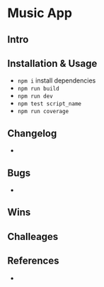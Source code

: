 # Music App

## Intro

## Installation & Usage
- ```npm i``` install dependencies
- ```npm run build```
- ```npm run dev```
- ```npm test script_name```
- ```npm run coverage```

## Changelog
- 

## Bugs
- 

## Wins

## Challeages

## References
- 

